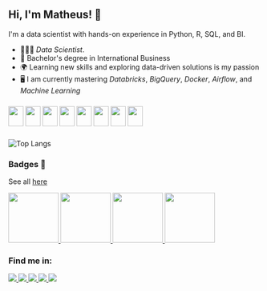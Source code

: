 ## Hi, I'm Matheus! 👋

I'm a data scientist with hands-on experience in Python, R, SQL, and BI.

- 🙍🏻‍♂️ *Data Scientist*.
- 📝 Bachelor's degree in International Business
- 🌍 Learning new skills and exploring data-driven solutions is my passion
- 🖥️ I am currently mastering *Databricks*, *BigQuery*, *Docker*, *Airflow*, and *Machine Learning*

###
<div display="inline">
  <img width="30" height="40" src="https://cdn.jsdelivr.net/gh/devicons/devicon@latest/icons/python/python-original.svg" />
  <img width="30" height="40" src="https://cdn.jsdelivr.net/gh/devicons/devicon@latest/icons/sqlite/sqlite-original.svg" />
  <img width="30" height="40" src="https://cdn.jsdelivr.net/gh/devicons/devicon@latest/icons/mysql/mysql-original.svg" />
  <img width="30" height="40" src="https://cdn.jsdelivr.net/gh/devicons/devicon@latest/icons/postgresql/postgresql-original-wordmark.svg" />
  <img width="30" height="40" src="https://cdn.jsdelivr.net/gh/devicons/devicon@latest/icons/r/r-original.svg" />
  <img width="30" height="40" src="https://cdn.jsdelivr.net/gh/devicons/devicon@latest/icons/amazonwebservices/amazonwebservices-original-wordmark.svg" />
  <img width="30" height="40" src="https://cdn.jsdelivr.net/gh/devicons/devicon@latest/icons/azure/azure-original.svg" />
  <img width="30" height="40" src="https://cdn.jsdelivr.net/gh/devicons/devicon@latest/icons/googlecloud/googlecloud-original.svg" />
          
</div>

###

![Top Langs](https://github-readme-stats.vercel.app/api/top-langs/?username=eliasmatheussouza&hide_progress=true&theme=dark)

### Badges 🪪
See all [here](https://www.credly.com/users/matheus-souza.bd9e27e7/edit#badge-portfolio)

<a href="https://www.credly.com/earner/earned/badge/1e4e4f46-0ad7-4c03-880c-5bb466f15714">
  <img src="https://github.com/user-attachments/assets/bac56774-6daa-4b48-8dba-662bd436f3b1" width="100" />
</a>

<a href="https://www.credly.com/earner/earned/badge/dfa6c8a5-7c91-4c76-9fa4-e777b416ba66">
  <img src="https://github.com/user-attachments/assets/66174207-e015-4d9a-9f7f-bad57c5f4032" width="100" />
</a>

<a href="https://www.credly.com/earner/earned/badge/322ee9db-f6f5-4214-a792-81ffacd05bdd">
  <img src="https://github.com/user-attachments/assets/2e35c245-d63c-448f-9660-d45f0776a0e4" width="100" />
</a>

<a href="https://www.credly.com/earner/earned/badge/a9468df6-146e-4f47-870f-f22d00740e14">
  <img src="https://github.com/user-attachments/assets/784ab462-ac1c-41f1-96b7-9ca79ae69411" width="100" />
</a>

### Find me in:
<a href="https://www.linkedin.com/in/matheus-elias/">
  <img src="https://img.shields.io/badge/linkedin-%230077B5.svg?style=for-the-badge&logo=linkedin&logoColor=white" />
</a>

<a href="https://www.hackerrank.com/profile/riobr8">
  <img src="https://img.shields.io/badge/-Hackerrank-2EC866?style=for-the-badge&logo=HackerRank&logoColor=white" />
</a>

<a href="https://leetcode.com/u/SouzaMatheus123/">
  <img src="https://img.shields.io/badge/LeetCode-000000?style=for-the-badge&logo=LeetCode&logoColor=#d16c06" />
</a>

<a href="https://profile.edx.org/u/MatheusEliasSouza?_gl=1*4ofea7*_gcl_aw*R0NMLjE3MjQ3MDAxMTQuQ2owS0NRand6N0MyQmhEa0FSSXNBQV9TWktiSC1vU0x3aUxfc2JsVDFwRXpGNEZpNm8xU1JIbnVhQ2YwYWpFNXMxWk9NRFhKckVDOXIzTWFBdVJFRUFMd193Y0I.*_gcl_au*MjMzODMzODI5LjE3MjQyNzE3NDU.*_ga*MTM4NjM5NzUyNi4xNzI0MjcxNzQ1*_ga_D3KS4KMDT0*MTcyNDk2NjE2NC4xMS4xLjE3MjQ5NjYyMDIuMjIuMC4w">
  <img src="https://img.shields.io/badge/edX-%2302262B.svg?style=for-the-badge&logo=edX&logoColor=white" />
</a>

<a href="https://www.coursera.org/user/1c76e17204d75875ad9fef67e9bf3129">
  <img src="https://img.shields.io/badge/Coursera-%230056D2.svg?style=for-the-badge&logo=Coursera&logoColor=white" />
</a>

<!--
**Eliasmatheussouza/Eliasmatheussouza** is a ✨ _special_ ✨ repository because its `README.md` (this file) appears on your GitHub profile.

Here are some ideas to get you started:

- 🔭 I’m currently working on ...
- 🌱 I’m currently learning ...
- 👯 I’m looking to collaborate on ...
- 🤔 I’m looking for help with ...
- 💬 Ask me about ...
- 📫 How to reach me: ...
- 😄 Pronouns: ...
- ⚡ Fun fact: ...
-->
